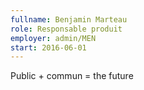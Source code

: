 ```yaml
---
fullname: Benjamin Marteau
role: Responsable produit
employer: admin/MEN
start: 2016-06-01
---
```


Public + commun = the future
